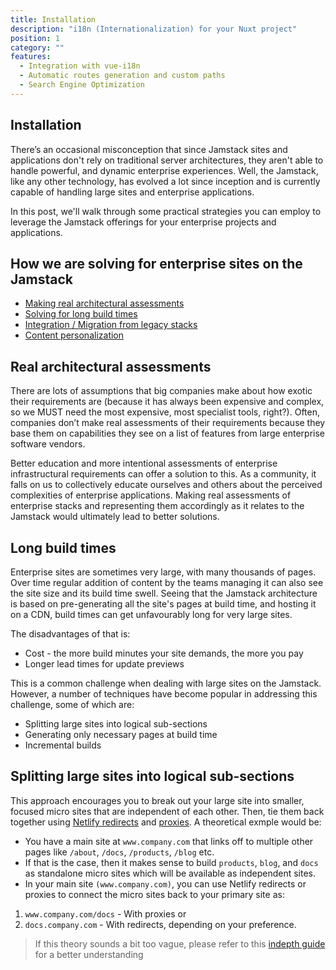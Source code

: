 ```yaml
---
title: Installation
description: "i18n (Internationalization) for your Nuxt project"
position: 1
category: ""
features:
  - Integration with vue-i18n
  - Automatic routes generation and custom paths
  - Search Engine Optimization
---
```


## Installation

There’s an occasional misconception that since Jamstack sites and applications don't rely on traditional server architectures, they aren't able to handle powerful, and dynamic enterprise experiences. Well, the Jamstack, like any other technology, has evolved a lot since inception and is currently capable of handling large sites and enterprise applications.

In this post, we'll walk through some practical strategies you can employ to leverage the Jamstack offerings for your enterprise projects and applications.

## How we are solving for enterprise sites on the Jamstack

- [Making real architectural assessments](#percieved-complexity)
- [Solving for long build times](#high-build-times)
- [Integration / Migration from legacy stacks](#migration-difficulty)
- [Content personalization](#content-personalization)

<a id="percieved-complexity"></a>

## Real architectural assessments

There are lots of assumptions that big companies make about how exotic their requirements are (because it has always been expensive and complex, so we MUST need the most expensive, most specialist tools, right?). Often, companies don’t make real assessments of their requirements because they base them on capabilities they see on a list of features from large enterprise software vendors.

Better education and more intentional assessments of enterprise infrastructural requirements can offer a solution to this. As a community, it falls on us to collectively educate ourselves and others about the perceived complexities of enterprise applications. Making real assessments of enterprise stacks and representing them accordingly as it relates to the Jamstack would ultimately lead to better solutions.

<a id="high-build-times"></a>

## Long build times

Enterprise sites are sometimes very large, with many thousands of pages. Over time regular addition of content by the teams managing it can also see the site size and its build time swell. Seeing that the Jamstack architecture is based on pre-generating all the site's pages at build time, and hosting it on a CDN, build times can get unfavourably long for very large sites.

The disadvantages of that is:

- Cost - the more build minutes your site demands, the more you pay
- Longer lead times for update previews

This is a common challenge when dealing with large sites on the Jamstack. However, a number of techniques have become popular in addressing this challenge, some of which are:

- Splitting large sites into logical sub-sections
- Generating only necessary pages at build time
- Incremental builds

## Splitting large sites into logical sub-sections

This approach encourages you to break out your large site into smaller, focused micro sites that are independent of each other. Then, tie them back together using [Netlify redirects](https://docs.netlify.com/routing/redirects/) and [proxies](https://docs.netlify.com/routing/redirects/rewrites-proxies/). A theoretical exmple would be:

- You have a main site at `www.company.com` that links off to multiple other pages like `/about`, `/docs`, `/products`, `/blog` etc.
- If that is the case, then it makes sense to build `products`, `blog`, and `docs` as standalone micro sites which will be available as independent sites.
- In your main site `(www.company.com)`, you can use Netlify redirects or proxies to connect the micro sites back to your primary site as:

1. `www.company.com/docs` - With proxies or
2. `docs.company.com` - With redirects, depending on your preference.

> If this theory sounds a bit too vague, please refer to this [indepth guide](https://www.netlify.com/blog/2020/06/16/building-large-sites-on-netlify/) for a better understanding
